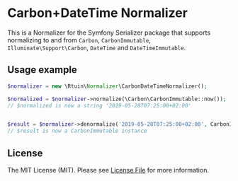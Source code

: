 Carbon+DateTime Normalizer
=================

This is a Normalizer for the Symfony Serializer package that supports normalizing
to and from `Carbon`, `CarbonImmutable`, `Illuminate\Support\Carbon`, `DateTime` and
`DateTimeImmutable`.

Usage example
-------------

```php
$normalizer = new \Rtuin\Normalizer\CarbonDateTimeNormalizer();

$normalized = $normalizer->normalize(\Carbon\CarbonImmutable::now());
// $normalized is now a string '2019-05-28T07:25:00+02:00'


$result = $normalizer->denormalize('2019-05-28T07:25:00+02:00', CarbonImmutable::class);
// $result is now a CarbonImmutable instance
```

## License

The MIT License (MIT). Please see [License File](LICENSE) for more information.
